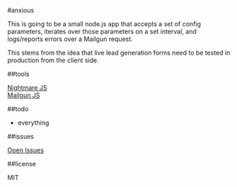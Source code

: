 #anxious

This is going to be a small node.js app that accepts a set of config parameters, iterates over those parameters on a set interval, and logs/reports errors over a Mailgun request.

This stems from the idea that live lead generation forms need to be tested in production from the client side.

##tools

[Nightmare JS](http://www.nightmarejs.org/)  
[Mailgun JS](https://www.npmjs.org/package/mailgun-js)

##todo

- everything

##issues

[Open Issues](https://github.com/shampine/anxious/issues?q=is%3Aissue+is%3Aopen+)

##license

MIT